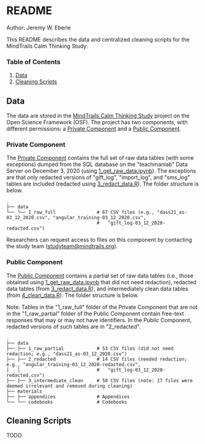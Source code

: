 # README
Author: Jeremy W. Eberle

This README describes the data and centralized cleaning scripts for the MindTrails Calm Thinking Study.

### Table of Contents

1. [Data](#data)
2. [Cleaning Scripts](#cleaning-scripts)

## Data

The data are stored in the [MindTrails Calm Thinking Study](https://osf.io/zbd52/) project on the Open Science Framework (OSF). The project has two components, with different permissions: a [Private Component](https://osf.io/jwvnb/) and a [Public Component](https://osf.io/s8v3h/).

### Private Component

The [Private Component](https://osf.io/jwvnb/) contains the full set of raw data tables (with some exceptions) dumped from the SQL database on the "teachmanlab" Data Server on December 3, 2020 (using [1_get_raw_data.ipynb](code/1_get_raw_data.ipynb)). The exceptions are that only redacted versions of "gift_log", "import_log", and "sms_log" tables are included (redacted using [3_redact_data.R](code/3_redact_data.R)). The folder structure is below.

```
.
├── data
└── └── 1_raw_full               # 67 CSV files (e.g., "dass21_as-03_12_2020.csv", "angular_training-03_12_2020.csv", 
                                 #   "gift_log-03_12_2020-redacted.csv")
```

Researchers can request access to files on this component by contacting the study team ([studyteam@mindtrails.org](mailto:studyteam@mindtrails.org)).

### Public Component

The [Public Component](https://osf.io/s8v3h/) contains a partial set of raw data tables (i.e., those obtained using [1_get_raw_data.ipynb](code/1_get_raw_data.ipynb) that did not need redaction), redacted data tables (from [3_redact_data.R](code/3_redact_data.R)), and intermediately clean data tables (from [4_clean_data.R](code/4_clean_data.R)). The folder structure is below.

Note: Tables in the "1_raw_full" folder of the Private Component that are not in the "1_raw_partial" folder of the Public Component contain free-text responses that may or may not have identifiers. In the Public Component, redacted versions of such tables are in "2_redacted".

```
.
├── data                    
├── ├── 1_raw_partial            # 53 CSV files (did not need redaction; e.g., "dass21_as-03_12_2020.csv")
├── ├── 2_redacted               # 14 CSV files (needed redaction; e.g., "angular_training-03_12_2020-redacted.csv", 
│   │                            #   "gift_log-03_12_2020-redacted.csv")
├── ├── 3_intermediate_clean     # 50 CSV files (note: 17 files were deemed irrelevant and removed during cleaning)
├── materials
├── ├── appendices               # Appendices
└── └── codebooks                # Codebooks
```

## Cleaning Scripts

TODO
